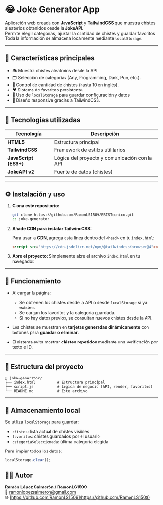# 😂 Joke Generator App

Aplicación web creada con **JavaScript** y **TailwindCSS** que muestra chistes aleatorios obtenidos desde la **JokeAPI**.  
Permite elegir categorías, ajustar la cantidad de chistes y guardar favoritos 
Toda la información se almacena localmente mediante `localStorage`.

---

## 🚀 Características principales

- 🎭 Muestra chistes aleatorios desde la API.
- 🗂️ Selección de categorías (Any, Programming, Dark, Pun, etc.).
- 🔢 Control de cantidad de chistes (hasta 10 en inglés).
- ❤️ Sistema de favoritos persistente.
- 💾 Uso de `localStorage` para guardar configuración y datos.
- 🌙 Diseño responsive gracias a TailwindCSS.

---

## 🧩 Tecnologías utilizadas

| Tecnología | Descripción |
|-------------|-------------|
| **HTML5** | Estructura principal |
| **TailwindCSS** | Framework de estilos utilitarios |
| **JavaScript (ES6+)** | Lógica del proyecto y comunicación con la API |
| **JokeAPI v2** | Fuente de datos (chistes) |

---

## ⚙️ Instalación y uso

1. **Clona este repositorio:**
   ```bash
   git clone https://github.com/RamonLS1509/EBISTecnico.git
   cd joke-generator
   ```

2. **Añade CDN para instalar TailwindCSS:**

   Para usar la **CDN**, agrega esta línea dentro del `<head>` en tu `index.html`:
   ```html
   <script src="https://cdn.jsdelivr.net/npm/@tailwindcss/browser@4"></script>
   ```

3. **Abre el proyecto:**
   Simplemente abre el archivo `index.html` en tu navegador.

---

## 🧠 Funcionamiento

- Al cargar la página:
  - Se obtienen los chistes desde la API o desde `localStorage` si ya existen.
  - Se cargan los favoritos y la categoría guardada.
  - Si no hay datos previos, se consultan nuevos chistes desde la API.

- Los chistes se muestran en **tarjetas generadas dinámicamente** con botones para **guardar o eliminar**.

- El sistema evita mostrar **chistes repetidos** mediante una verificación por texto e ID.

---

## 📁 Estructura del proyecto

```
📁 joke-generator/
├── index.html          # Estructura principal
├── script.js           # Lógica de negocio (API, render, favoritos)
└── README.md           # Este archivo
```

---

## 💾 Almacenamiento local

Se utiliza `localStorage` para guardar:

- `chistes`: lista actual de chistes visibles  
- `favoritos`: chistes guardados por el usuario  
- `categoriaSeleccionada`: última categoría elegida  

Para limpiar todos los datos:
```js
localStorage.clear();
```

## 👨‍💻 Autor

**Ramón López Salmerón / RamonLS1509**  
📧 [ramonlopezsalmeron@gmail.com](ramonlopezsalmeron@gmail.com)  
🌐 [https://github.com/RamonLS1509](https://github.com/RamonLS1509)
